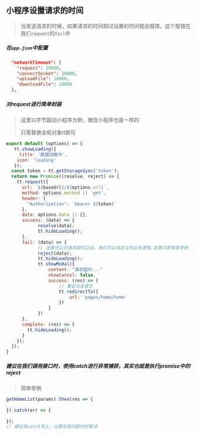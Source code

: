 ## 小程序设置请求的时间

> 当发送请求的时候，如果请求的时间超过设置的时间就会报错，这个报错在我们`request`的`fail`中

##### 在`app.json`中配置

```json
  "networkTimeout": {
    "request": 10000,
    "connectSocket": 10000,
    "uploadFile": 10000,
    "downloadFile": 10000
  },
```

##### 对request进行简单封装

> 这里以字节跳动小程序为例，微信小程序也是一样的
>
> 只需替换全局对象tt即可

```js
export default (options) => {
   tt.showLoading({
     title: '数据加载中',
    icon: 'loading'
   });
  const token = tt.getStorageSync('token');
  return new Promise((resolve, reject) => {
    tt.request({
      url: `${baseUrl}/${options.url}`,
      method: options.method || 'get',
      header: {
        "Authorization": `bearer ${token}`
      },
      data: options.data || {},
      success: (data) => {
      		resolve(data);
          	tt.hideLoading();
      },
      fail: (data) => {
            // 这里可以对请求超时之后。我们可以自定义的业务逻辑,这里只是简单举例
      		reject(data);
          	tt.hideLoading();
          	tt.showModal({
                content: "请求超时..."
                showCancel: false,
                success: (res) => {
                	// 重定向会首页
                	tt.redirectTo({
                        url: 'pages/home/home'
                    })
				}
            })
      },
      complete: (res) => {
        tt.hideLoading();
      }
    });
  });
}
```

##### 建议在我们调用接口时，使用catch进行异常捕获，其实也就是执行promise中的reject

> 简单举例

```js
getHomeList(params).then(res => {
	
}).catch(err => {
	
});
// 建议将catch写上，以便出现问题时好解决
```

